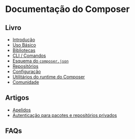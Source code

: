 # Documentação do Composer

## Livro

* [Introdução][1]
* [Uso Básico][2]
* [Bibliotecas][3]
* [CLI / Comandos][4]
* [Esquema do `composer.json`][5]
* [Repositórios][6]
* [Configuração][7]
* [Utilitários do runtime do Composer][8]
* [Comunidade][9]

## Artigos

* [Apelidos][10]
* [Autenticação para pacotes e repositórios privados][11]

## FAQs

[1]: livro/introducao.md

[2]: uso-basico.md

[3]: bibliotecas.md

[4]: cli.md

[5]: esquema.md

[6]: repositorios.md

[7]: config.md

[8]: livro/runtime.md

[9]: comunidade.md

[10]: artigos/apelidos.md

[11]: artigos/autenticacao-para-pacotes-privados.md
